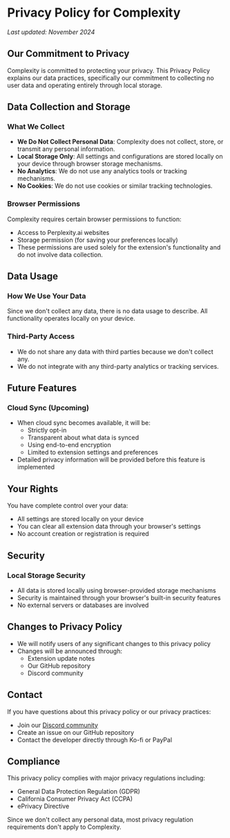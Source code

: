 # Privacy Policy for Complexity

*Last updated: November 2024*

## Our Commitment to Privacy

Complexity is committed to protecting your privacy. This Privacy Policy explains our data practices, specifically our commitment to collecting no user data and operating entirely through local storage.

## Data Collection and Storage

### What We Collect

- **We Do Not Collect Personal Data**: Complexity does not collect, store, or transmit any personal information.
- **Local Storage Only**: All settings and configurations are stored locally on your device through browser storage mechanisms.
- **No Analytics**: We do not use any analytics tools or tracking mechanisms.
- **No Cookies**: We do not use cookies or similar tracking technologies.

### Browser Permissions

Complexity requires certain browser permissions to function:
- Access to Perplexity.ai websites
- Storage permission (for saving your preferences locally)
- These permissions are used solely for the extension's functionality and do not involve data collection.

## Data Usage

### How We Use Your Data

Since we don't collect any data, there is no data usage to describe. All functionality operates locally on your device.

### Third-Party Access

- We do not share any data with third parties because we don't collect any.
- We do not integrate with any third-party analytics or tracking services.

## Future Features

### Cloud Sync (Upcoming)

- When cloud sync becomes available, it will be:
  - Strictly opt-in
  - Transparent about what data is synced
  - Using end-to-end encryption
  - Limited to extension settings and preferences
- Detailed privacy information will be provided before this feature is implemented

## Your Rights

You have complete control over your data:
- All settings are stored locally on your device
- You can clear all extension data through your browser's settings
- No account creation or registration is required

## Security

### Local Storage Security

- All data is stored locally using browser-provided storage mechanisms
- Security is maintained through your browser's built-in security features
- No external servers or databases are involved

## Changes to Privacy Policy

- We will notify users of any significant changes to this privacy policy
- Changes will be announced through:
  - Extension update notes
  - Our GitHub repository
  - Discord community

## Contact

If you have questions about this privacy policy or our privacy practices:
- Join our [Discord community](https://discord.cplx.app)
- Create an issue on our GitHub repository
- Contact the developer directly through Ko-fi or PayPal

## Compliance

This privacy policy complies with major privacy regulations including:
- General Data Protection Regulation (GDPR)
- California Consumer Privacy Act (CCPA)
- ePrivacy Directive

Since we don't collect any personal data, most privacy regulation requirements don't apply to Complexity. 
